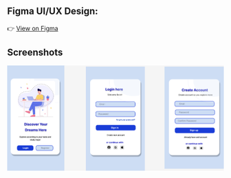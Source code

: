  ## Figma UI/UX Design:

👉 [View on Figma](https://www.figma.com/design/493zIWvk3XRxZQhAKlapeA/Login-Signup-Page?node-id=3-150&t=4knFrTFeszLf7Rfy-1)

## Screenshots
![Home](Login_Signup%20Page.png)

